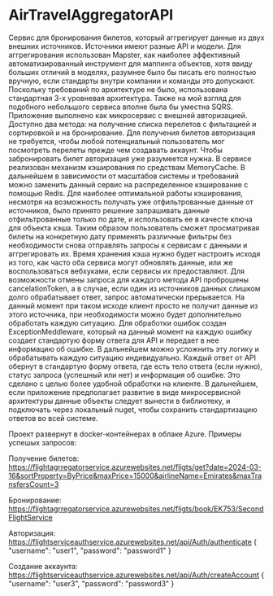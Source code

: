 # AirTravelAggregatorAPI
Сервис для бронирования билетов, который аггрегирует данные из двух внешних источников.
Источники имеют разные API и модели. Для аггрегирования использован Mapster, как наиболее эффективный автоматизированный инструмент для маппинга объектов, хотя ввиду больших отличий в моделях, разумнее было бы писать его полностью вручную, если стандарты внутри компании и команды это допускают.
Поскольку требований по архитектуре не было, использована стандартная 3-х уровневая архитектура. Также на мой взгляд для подобного небольшого сервиса вполне была бы уместна SQRS.
Приложение выполнено как микросервис с внешней авторизацией.
Доступно два метода: на получение списка перелетов с фильтацией и сортировкой и на бронирование.
Для получения билетов авторизация не требуется, чтобы любой потенциальный пользователь мог посмотреть перелеты прежде чем создавать аккаунт.
Чтобы забронировать билет авторизация уже разумеется нужна.
В сервисе реализован механизм кэширования по средствам MemoryCache. В дальнейшем в зависимости от масштабов системы и требований можно заменить данный сервис на распределенное кэширование с помощью Redis.
Для наиболее оптимальной работы кэширования, несмотря на возможность получать уже отфильтрованные данные от источников, было принято решение запрашивать данные отфильтрованные только по дате, и использовать ее в качесте ключа для объекта кэша.
Таким образом пользователь сможет просматривая билеты на конкретную дату применять различные фильтры без необходимости снова отправлять запросы к сервисам с данными и аггрегировать их. 
Время хранения кэша нужно будет настроить исходя из того, как часто оба сервиса могут обновлять данные, или же воспользоваться вебхуками, если сервисы их предоставляют. 
Для возможности отмены запроса для каждого метода API проброшены cancelationToken, а в случае, если один из источников данных слишком долго обрабатывает ответ, запрос автоматически прерывается.
На данный момент при таком исходе клиент просто не получит данные из этого источника, при необходимости можно будет дополнительно обработать каждую ситуацию.
Для обработки ошибок создан ExceptionMeddleware, который на данный момент на каждую ошибку создает стандартую форму ответа для API и передает в нее информацию об ошибке. В дальнейшем можно усложнить эту логику и обрабатывать каждую ситуацию индивидуально.
Каждый ответ от API обернут в стандартую форму ответа, где есть тело ответа (если нужно), статус запроса (успешный или нет) и информация об ошибке. Это сделано с целью более удобной обработки на клиенте.
В дальнейшем, если приложение предполагает развитие в виде микросервисной архитектуры данные объекты следует вынести в библиотеку, и подключать через локальный nuget, чтобы сохранить стандартизацию ответов во всей системе.

Проект развернут в docker-контейнерах в облаке Azure.
Примеры успешых запросов:

Получение билетов:
https://flightagrregatorservice.azurewebsites.net/fligts/get?date=2024-03-16&sortProperty=ByPrice&maxPrice=15000&airlineName=Emirates&maxTransfersCount=3

Бронирование:
https://flightagrregatorservice.azurewebsites.net/fligts/book/EK753/SecondFlightService

Авторизация:
https://flightserviceauthservice.azurewebsites.net/api/Auth/authenticate
{
    "username": "user1",
    "password": "password1"
}

Создание аккаунта: 
https://flightserviceauthservice.azurewebsites.net/api/Auth/createAccount 
{ 
    "username": "user3", 
    "password": "password3"
}
